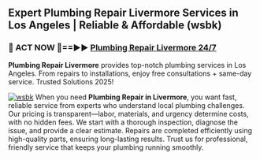 ## Expert Plumbing Repair Livermore Services in Los Angeles | Reliable & Affordable (wsbk)  

<h3>🚿 ACT NOW 🌟==►► <a href="https://tinyurl.com/2ne6vx2x" rel="nofollow">Plumbing Repair Livermore 24/7</a></h3>

**Plumbing Repair Livermore** provides top-notch plumbing services in Los Angeles. From repairs to installations, enjoy free consultations + same-day service. Trusted Solutions 2025!

[![wsbk](https://i.imgur.com/4PFF4AK.jpeg)](https://tinyurl.com/2ne6vx2x)
When you need **Plumbing Repair in Livermore**, you want fast, reliable service from experts who understand local plumbing challenges. Our pricing is transparent—labor, materials, and urgency determine costs, with no hidden fees. We start with a thorough inspection, diagnose the issue, and provide a clear estimate. Repairs are completed efficiently using high-quality parts, ensuring long-lasting results. Trust us for professional, friendly service that keeps your plumbing running smoothly.